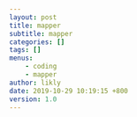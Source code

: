 ```yaml
---
layout: post
title: mapper
subtitle: mapper
categories: []
tags: []
menus:
    - coding
    - mapper
author: likly
date: 2019-10-29 10:19:15 +800
version: 1.0
---
```

